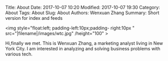 Title: About
Date: 2017-10-07 10:20
Modified: 2017-10-07 19:30
Category: About
Tags: About
Slug: About
Authors: Wenxuan Zhang
Summary: Short version for index and feeds

<img style="float:left; padding-left:10px;padding- right:10px " src="|filename|/images/wtc.jpg" /height="100" >




Hi,finally we met. This is Wenxuan Zhang, a marketing analyst living in New York City. I am interested in analyzing and solving business problems with various tech. 
